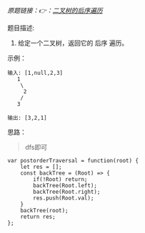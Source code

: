 *原题链接：👉：[二叉树的后序遍历](https://leetcode-cn.com/problems/binary-tree-postorder-traversal/description/)*

题目描述:

1. 给定一个二叉树，返回它的 后序 遍历。

示例：

```
输入: [1,null,2,3]  
   1
    \
     2
    /
   3 

输出: [3,2,1]
```

思路：

> dfs即可

```
var postorderTraversal = function(root) {
    let res = [];
    const backTree = (Root) => {
        if(!Root) return;
        backTree(Root.left);
        backTree(Root.right);
        res.push(Root.val);
    }
    backTree(root);
    return res;
};
```